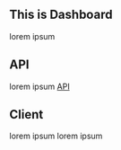 ## This is Dashboard 

lorem ipsum

## API

lorem ipsum [API](api.md)

## Client

lorem ipsum lorem ipsum
